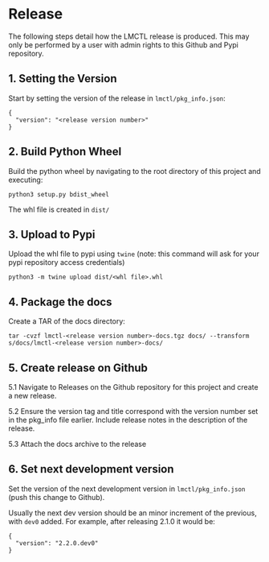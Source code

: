 # Release

The following steps detail how the LMCTL release is produced. This may only be performed by a user with admin rights to this Github and Pypi repository.

## 1. Setting the Version

Start by setting the version of the release in `lmctl/pkg_info.json`:

```
{
  "version": "<release version number>"
}
```

## 2. Build Python Wheel

Build the python wheel by navigating to the root directory of this project and executing:

```
python3 setup.py bdist_wheel
```

The whl file is created in `dist/`

## 3. Upload to Pypi

Upload the whl file to pypi using `twine` (note: this command will ask for your pypi repository access credentials)

```
python3 -m twine upload dist/<whl file>.whl
```

## 4. Package the docs

Create a TAR of the docs directory:

```
tar -cvzf lmctl-<release version number>-docs.tgz docs/ --transform s/docs/lmctl-<release version number>-docs/
```

## 5. Create release on Github

5.1 Navigate to Releases on the Github repository for this project and create a new release.

5.2 Ensure the version tag and title correspond with the version number set in the pkg_info file earlier. Include release notes in the description of the release.

5.3 Attach the docs archive to the release

## 6. Set next development version

Set the version of the next development version in `lmctl/pkg_info.json` (push this change to Github).

Usually the next dev version should be an minor increment of the previous, with `dev0` added. For example, after releasing 2.1.0 it would be:

```
{
  "version": "2.2.0.dev0"
}
```
